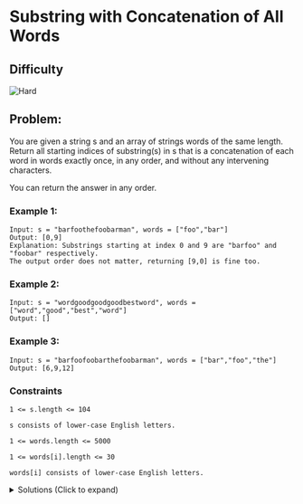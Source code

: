 # Substring with Concatenation of All Words

## Difficulty

![Hard](https://img.shields.io/badge/hard-d9534f?style=for-the-badge&logoColor=white)

## Problem:

You are given a string s and an array of strings words of the same length. Return all starting indices of substring(s) in s that is a concatenation of each word in words exactly once, in any order, and without any intervening characters.

You can return the answer in any order.

### Example 1:

```
Input: s = "barfoothefoobarman", words = ["foo","bar"]
Output: [0,9]
Explanation: Substrings starting at index 0 and 9 are "barfoo" and "foobar" respectively.
The output order does not matter, returning [9,0] is fine too.
```

### Example 2:

```
Input: s = "wordgoodgoodgoodbestword", words = ["word","good","best","word"]
Output: []
```

### Example 3:

```
Input: s = "barfoofoobarthefoobarman", words = ["bar","foo","the"]
Output: [6,9,12]
```

### Constraints

`1 <= s.length <= 104`

`s consists of lower-case English letters.`

`1 <= words.length <= 5000`

`1 <= words[i].length <= 30`

`words[i] consists of lower-case English letters.`

<details>
  <summary>Solutions (Click to expand)</summary>

### Explanation

##### Double sliding Window

Since all of the strings in `words` are all of the same length, we can use a sliding window of a fixed size to search for occurrences of a `word` in `s`. If we were to advance the sliding window by `len`, where `len` is the length of every `word` in `words`, we would come across a new `len` letter word that could be a part of `words`

```
words = ["foo","bar"]
windowLength = 3

"barfoofoobar" // bar is found
 ^ ^

"barfoofoobar" // foo is found
    ^ ^
```

Since `words` can have duplicate string, we'll need a HashMap to track the frequencies of each string in `words`. We'll want to iterate over the `s` for a starting point for as long as we can build string of `len * words.length`. When searching, we'll check for two things. First is if the current substring in our window is contained in `words`, if not skip the current iteration and pick a new starting point. Second, if the substring contained in our window is included in `words`, we'll record the string and update it's frequency in a local frequency map that counts for the current iteration. This map will keep track of the frequency of each string we are able to find, if the frequency of one word is greater than the frequency in our other map, the current substring is invalid and we can stop searching.

```
words = ["foo","bar"]
map = {"foo":1, "bar": 1}
windowLength = 3

freq = {"foo": 2}

"foofoofoobar" // foo is found
 ^ ^

"foofoofoobar" // freq of foo is greater than in map
    ^ ^
```

If the total count of words in our frequency map is equal to the length of `words` then we've come across a valid substring. We will insert the starting point of the substring in our `ans` list.

```
words = ["foo","bar"]
map = {"foo":1, "bar": 1}
windowLength = 3

freq = {"bar" : 1, "foo": 1}

"barfoofoobar" // bar is found
 ^ ^

"barfoofoobar" // foo is found
    ^ ^

// count of words found is equal to words.length, insert the starting position in our ans array

[0]


...

"barfoofoobar" // bar is found
       ^ ^

"barfoofoobar" // foo is found
          ^ ^

// count of words found is equal to words.length, insert the starting position in our ans array

[0, 6]
```

Optimizations:

If we only advance our window by `len` we can try every starting point with only `len` iterations. For example:

```
"barfoofoobarthefoobarman"
 ^ ^

"barfoofoobarthefoobarman"
    ^ ^

"barfoofoobarthefoobarman"
       ^ ^

...

"barfoofoobarthefoobarman"
  ^ ^

"barfoofoobarthefoobarman"
     ^ ^

"barfoofoobarthefoobarman"
        ^ ^
...

"barfoofoobarthefoobarman"
   ^ ^

"barfoofoobarthefoobarman"
      ^ ^

"barfoofoobarthefoobarman"
         ^ ^
```

We'll have to modify our search for this. If we come across a window substring that is not in words we can just advance our window by `len` instead of breaking the search. If the frequency of the window substring is greater than in `words`, we can take the left most substring, remove it from the freq map and advance our start pointer until we clear the duplicate substring from our freq map

```
["bar","foo","the"]

map = {"bar" : 1, "foo": 1,  "the": 1}

"barfoofoobarthefoobarman"
 ^ ^
 ^
"barfoofoobarthefoobarman"
    ^ ^
 ^
"barfoofoobarthefoobarman"
       ^ ^
 ^

map = {"bar" : 1, "foo": 2} // remove the left most substrings until `foo` goes back to 1

"barfoofoobarthefoobarman"
       ^ ^
       ^

map = {"foo": 1}

```

Using this strategy we are able build all possible valid substring using doing only `len` loops.

Time: `O(W * N)` where `W` is the length of the strings in the `words` and `N` is the length of `s`

Space: `O(N)` where `N` is the length of `s`, worst case

- [JavaScript](./substring-with-concatenation-of-all-words.js)
- [TypeScript](./substring-with-concatenation-of-all-words.ts)
- [Java](./substring-with-concatenation-of-all-words.java)
- [Go](./substring-with-concatenation-of-all-words.go)
</details>

